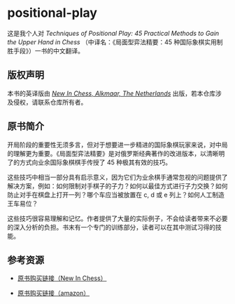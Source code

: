 # positional-play
这是我个人对 *Techniques of Positional Play: 45 Practical Methods to Gain the Upper Hand in Chess* （中译名：《局面型弈法精要：45 种国际象棋实用制胜手段》）一书的中文翻译。

## 版权声明

本书的英译版由 *[New In Chess, Alkmaar, The Netherlands](https://www.newinchess.com/)* 出版，若本仓库涉及侵权，请联系仓库所有者。

## 原书简介

开局阶段的重要性无须多言，但对于想要进一步精进的国际象棋玩家来说，对中局的理解更为重要。《局面型弈法精要》是对俄罗斯经典著作的改进版本，以清晰明了的方式向业余国际象棋棋手传授了 45 种极其有效的技巧。

这些技巧中相当一部分具有启示意义，因为它们为业余棋手通常忽视的问题提供了解决方案，例如：如何限制对手棋子的子力？如何以最佳方式进行子力交换？如何防止对手在棋盘上打开一列？哪个车应当被放置在 c, d 或 e 列上？如何人工制造王车易位？

这些技巧很容易理解和记忆。作者提供了大量的实际例子，不会给读者带来不必要的深入分析的负担。书末有一个专门的训练部分，读者可以在其中测试习得的技能。

## 参考资源

- [原书购买链接（New In Chess）](https://www.newinchess.com/techniques-of-positional-play)

- [原书购买链接（amazon）](https://www.amazon.com/-/en/dp/9056914340)
